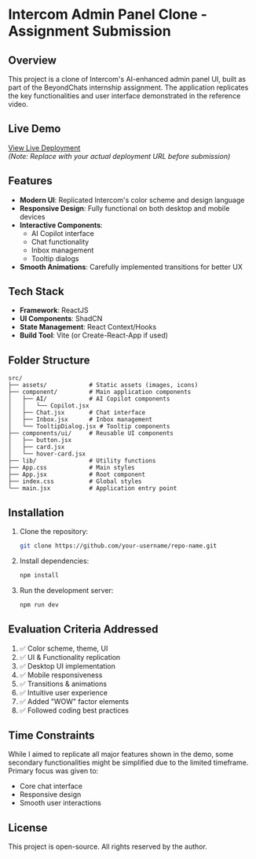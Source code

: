 # Intercom Admin Panel Clone - Assignment Submission

## Overview
This project is a clone of Intercom's AI-enhanced admin panel UI, built as part of the BeyondChats internship assignment. The application replicates the key functionalities and user interface demonstrated in the reference video.

## Live Demo
[View Live Deployment](https://beyond-chats-sage.vercel.app/)  
*(Note: Replace with your actual deployment URL before submission)*

## Features
- **Modern UI**: Replicated Intercom's color scheme and design language
- **Responsive Design**: Fully functional on both desktop and mobile devices
- **Interactive Components**: 
  - AI Copilot interface
  - Chat functionality
  - Inbox management
  - Tooltip dialogs
- **Smooth Animations**: Carefully implemented transitions for better UX

## Tech Stack
- **Framework**: ReactJS
- **UI Components**: ShadCN
- **State Management**: React Context/Hooks
- **Build Tool**: Vite (or Create-React-App if used)

## Folder Structure
```
src/
├── assets/            # Static assets (images, icons)
├── component/         # Main application components
│   ├── AI/            # AI Copilot components
│   │   └── Copilot.jsx
│   ├── Chat.jsx       # Chat interface
│   ├── Inbox.jsx      # Inbox management
│   └── TooltipDialog.jsx # Tooltip components
├── components/ui/     # Reusable UI components
│   ├── button.jsx
│   ├── card.jsx
│   └── hover-card.jsx
├── lib/               # Utility functions
├── App.css            # Main styles
├── App.jsx            # Root component
├── index.css          # Global styles
└── main.jsx           # Application entry point
```

## Installation
1. Clone the repository:
   ```bash
   git clone https://github.com/your-username/repo-name.git
   ```
2. Install dependencies:
   ```bash
   npm install
   ```
3. Run the development server:
   ```bash
   npm run dev
   ```

## Evaluation Criteria Addressed
1. ✅ Color scheme, theme, UI
2. ✅ UI & Functionality replication
3. ✅ Desktop UI implementation
4. ✅ Mobile responsiveness
5. ✅ Transitions & animations
6. ✅ Intuitive user experience
7. ✅ Added "WOW" factor elements
8. ✅ Followed coding best practices

## Time Constraints
While I aimed to replicate all major features shown in the demo, some secondary functionalities might be simplified due to the limited timeframe. Primary focus was given to:
- Core chat interface
- Responsive design
- Smooth user interactions

## License
This project is open-source. All rights reserved by the author.
